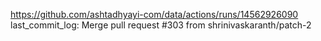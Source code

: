 https://github.com/ashtadhyayi-com/data/actions/runs/14562926090
last_commit_log: Merge pull request #303 from shrinivaskaranth/patch-2